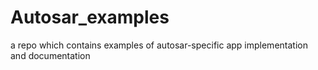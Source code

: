 # Autosar_examples
a repo which contains examples of autosar-specific app implementation and documentation
